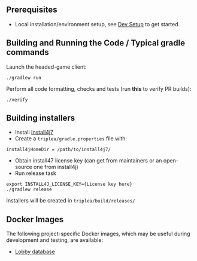 ## Prerequisites

- Local installation/environment setup, see [Dev Setup](setup/dev_setup.md) to get started.


## Building and Running the Code  / Typical gradle commands

Launch the headed-game client:
```
./gradlew run 
```

Perform all code formatting, checks and tests (run **this** to verify PR builds):
```
./verify
```

## Building installers

- Install [Install4j7](https://www.ej-technologies.com/download/install4j/files)
- Create a `triplea/gradle.properties` file with:
```
install4jHomeDir = /path/to/install4j7/
```
- Obtain install47 license key (can get from maintainers or an open-source one from install4j)
- Run release task
```
export INSTALL4J_LICENSE_KEY={License key here}
./gradlew release
```

Installers will be created in `triplea/build/releases/`


## Docker Images

The following project-specific Docker images, which may be useful during development and testing, are available:

  - [Lobby database](https://github.com/triplea-game/triplea/tree/master/lobby-db/Dockerfile)

